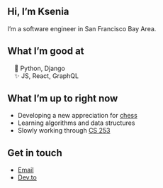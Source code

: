 ## Hi, I’m Ksenia  
I’m a software engineer in San Francisco Bay Area.

What I’m good at
---
&nbsp;&nbsp;&nbsp;&nbsp;🐍  Python, Django  
&nbsp;&nbsp;&nbsp;&nbsp;✨  JS, React, GraphQL

What I’m up to right now
---
* Developing a new appreciation for [chess](https://www.chess.com)
* Learning algorithms and data structures
* Slowly working through [CS 253](https://web.stanford.edu/class/cs253/)

Get in touch
---
* [Email]()
* [Dev.to]()
